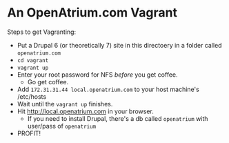 # An OpenAtrium.com Vagrant

Steps to get Vagranting:

- Put a Drupal 6 (or theoretically 7) site in this directoery in a folder called `openatrium.com`
- `cd vagrant`
- `vagrant up`
- Enter your root password for NFS _before_ you get coffee.
  - Go get coffee.
- Add `172.31.31.44 local.openatrium.com` to your host machine's /etc/hosts
- Wait until the `vagrant up` finishes.
- Hit http://local.openatrium.com in your browser.
  - If you need to install Drupal, there's a db called `openatrium` with user/pass of `openatrium`
- PROFIT!
